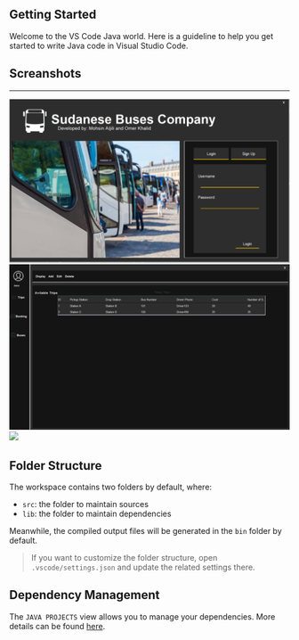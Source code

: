 ## Getting Started
Welcome to the VS Code Java world. Here is a guideline to help you get started to write Java code in Visual Studio Code.

## Screanshots 
---
![](src/img/01.png)
![](src/img/02.png)
![](src/img/03.png])

## Folder Structure
The workspace contains two folders by default, where:

- `src`: the folder to maintain sources
- `lib`: the folder to maintain dependencies

Meanwhile, the compiled output files will be generated in the `bin` folder by default.

> If you want to customize the folder structure, open `.vscode/settings.json` and update the related settings there.

## Dependency Management
The `JAVA PROJECTS` view allows you to manage your dependencies. More details can be found [here](https://github.com/microsoft/vscode-java-dependency#manage-dependencies).
